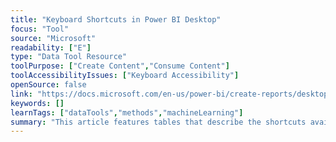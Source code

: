 ```yaml
---
title: "Keyboard Shortcuts in Power BI Desktop"
focus: "Tool"
source: "Microsoft"
readability: ["E"]
type: "Data Tool Resource"
toolPurpose: ["Create Content","Consume Content"]
toolAccessibilityIssues: ["Keyboard Accessibility"]
openSource: false
link: "https://docs.microsoft.com/en-us/power-bi/create-reports/desktop-accessibility-keyboard-shortcuts"
keywords: []
learnTags: ["dataTools","methods","machineLearning"]
summary: "This article features tables that describe the shortcuts available in a Power BI report. "
---
```


